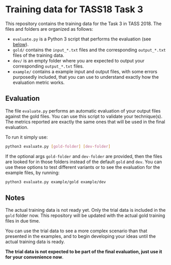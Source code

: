 # Training data for TASS18 Task 3

This repository contains the training data for the Task 3 in TASS 2018.
The files and folders are organized as follows:

* `evaluate.py` is a Python 3 script that performs the evaluation (see [below](#evaluation)).
* `gold/` contains the `input_*.txt` files and the corresponding `output_*.txt` files of the training data.
* `dev/` is an empty folder where you are expected to output your corresponding `output_*.txt` files.
* `example/` contains a example input and output files, with some errors purposedly included, that you can use to understand exactly how the evaluation metric works.

## Evaluation

The file `evaluate.py` performs an automatic evaluation of your output files against the gold files. You can use this script to validate your technique(s). The metrics reported are exactly the same ones that will be used in the final evaluation.

To run it simply use:

```bash
python3 evaluate.py [gold-folder] [dev-folder]
```

If the optional args `gold-folder` and `dev-folder` are provided, then the files are looked for in those folders instead of the default `gold` and `dev`. You can use these options to test different variants or to see the evaluation for the example files, by running:

```bash
python3 evaluate.py example/gold example/dev
```

## Notes

The actual training data is not ready yet. Only the trial data is included in the `gold` folder now. This repository will be updated with the actual gold training files in due time.

You can use the trial data to see a more complex scenario than that presented in the examples, and to begin developing your ideas until the actual training data is ready.

**The trial data is not expected to be part of the final evaluation, just use it for your convenience now**.
